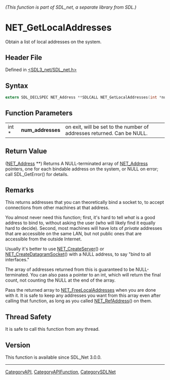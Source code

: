 ###### (This function is part of SDL_net, a separate library from SDL.)
# NET_GetLocalAddresses

Obtain a list of local addresses on the system.

## Header File

Defined in [<SDL3_net/SDL_net.h>](https://github.com/libsdl-org/SDL_net/blob/main/include/SDL3_net/SDL_net.h)

## Syntax

```c
extern SDL_DECLSPEC NET_Address **SDLCALL NET_GetLocalAddresses(int *num_addresses);
```

## Function Parameters

|       |                   |                                                                        |
| ----- | ----------------- | ---------------------------------------------------------------------- |
| int * | **num_addresses** | on exit, will be set to the number of addresses returned. Can be NULL. |

## Return Value

([NET_Address](NET_Address) **) Returns A NULL-terminated array of
[NET_Address](NET_Address) pointers, one for each bindable address on the
system, or NULL on error; call SDL_GetError() for details.

## Remarks

This returns addresses that you can theoretically bind a socket to, to
accept connections from other machines at that address.

You almost never need this function; first, it's hard to tell _what_ is a
good address to bind to, without asking the user (who will likely find it
equally hard to decide). Second, most machines will have lots of _private_
addresses that are accessible on the same LAN, but not public ones that are
accessible from the outside Internet.

Usually it's better to use [NET_CreateServer](NET_CreateServer)() or
[NET_CreateDatagramSocket](NET_CreateDatagramSocket)() with a NULL address,
to say "bind to all interfaces."

The array of addresses returned from this is guaranteed to be
NULL-terminated. You can also pass a pointer to an int, which will return
the final count, not counting the NULL at the end of the array.

Pass the returned array to [NET_FreeLocalAddresses](NET_FreeLocalAddresses)
when you are done with it. It is safe to keep any addresses you want from
this array even after calling that function, as long as you called
[NET_RefAddress](NET_RefAddress)() on them.

## Thread Safety

It is safe to call this function from any thread.

## Version

This function is available since SDL_Net 3.0.0.

----
[CategoryAPI](CategoryAPI), [CategoryAPIFunction](CategoryAPIFunction), [CategorySDLNet](CategorySDLNet)

